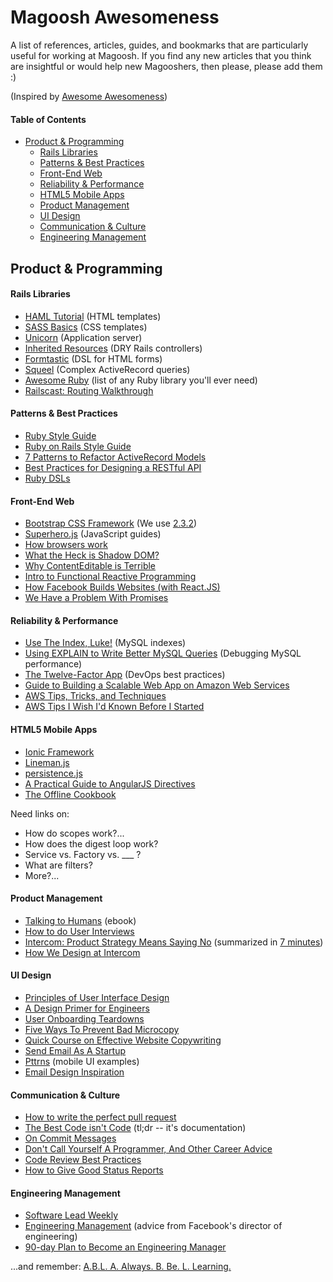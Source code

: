 Magoosh Awesomeness
===================

A list of references, articles, guides, and bookmarks that are particularly
useful for working at Magoosh. If you find any new articles that you think are
insightful or would help new Magooshers, then please, please add them :)

(Inspired by [Awesome Awesomeness](https://github.com/bayandin/awesome-awesomeness))

#### Table of Contents

* [Product & Programming](#product--programming)
  * [Rails Libraries](#rails-libraries)
  * [Patterns & Best Practices](#patterns--best-practices)
  * [Front-End Web](#front-end-web)
  * [Reliability & Performance](#reliability--performance)
  * [HTML5 Mobile Apps](#html5-mobile-apps)
  * [Product Management](#product-management)
  * [UI Design](#ui-design)
  * [Communication & Culture](#communication--culture)
  * [Engineering Management](#engineering-management)
  
Product & Programming
---------------------

#### Rails Libraries

* [HAML Tutorial](http://haml.info/tutorial.html) (HTML templates)
* [SASS Basics](http://sass-lang.com/guide) (CSS templates)
* [Unicorn](https://github.com/blog/517-unicorn) (Application server)
* [Inherited Resources](https://github.com/josevalim/inherited_resources)
  (DRY Rails controllers)
* [Formtastic](https://github.com/justinfrench/formtastic) (DSL for HTML forms)
* [Squeel](https://github.com/activerecord-hackery/squeel) (Complex ActiveRecord queries)
* [Awesome Ruby](http://awesome-ruby.com) (list of any Ruby library you'll ever need)
* [Railscast: Routing Walkthrough](http://railscasts.com/episodes/231-routing-walkthrough)

#### Patterns & Best Practices

* [Ruby Style Guide](https://github.com/bbatsov/ruby-style-guide)
* [Ruby on Rails Style Guide](https://github.com/bbatsov/rails-style-guide)
* [7 Patterns to Refactor ActiveRecord Models](http://blog.codeclimate.com/blog/2012/10/17/7-ways-to-decompose-fat-activerecord-models/)
* [Best Practices for Designing a RESTful API](http://www.vinaysahni.com/best-practices-for-a-pragmatic-restful-api)
* [Ruby DSLs](http://engineering.zenpayroll.com/benefits-of-writing-a-dsl/)

#### Front-End Web
* [Bootstrap CSS Framework](http://getbootstrap.com/) (We use [2.3.2](http://getbootstrap.com/2.3.2/))
* [Superhero.js](http://superherojs.com/) (JavaScript guides)
* [How browsers work](http://taligarsiel.com/Projects/howbrowserswork1.htm)
* [What the Heck is Shadow DOM?](http://glazkov.com/2011/01/14/what-the-heck-is-shadow-dom/)
* [Why ContentEditable is Terrible](https://medium.com/medium-eng/why-contenteditable-is-terrible-122d8a40e480)
* [Intro to Functional Reactive Programming](https://gist.github.com/staltz/868e7e9bc2a7b8c1f754)
* [How Facebook Builds Websites (with React.JS)](https://medium.com/gyroscope-innovations/facebook-just-taught-us-all-how-to-build-websites-51f1e7e996f2)
* [We Have a Problem With Promises](http://pouchdb.com/2015/05/18/we-have-a-problem-with-promises.html)

#### Reliability & Performance

* [Use The Index, Luke!](http://use-the-index-luke.com/sql/preface) (MySQL indexes)
* [Using EXPLAIN to Write Better MySQL Queries](http://www.sitepoint.com/using-explain-to-write-better-mysql-queries/)
  (Debugging MySQL performance)
* [The Twelve-Factor App](http://12factor.net/) (DevOps best practices)
* [Guide to Building a Scalable Web App on Amazon Web Services](https://www.airpair.com/aws/posts/building-a-scalable-web-app-on-amazon-web-services-p1)
* [AWS Tips, Tricks, and Techniques](https://launchbylunch.com/posts/2014/Jan/29/aws-tips/)
* [AWS Tips I Wish I'd Known Before I Started](https://wblinks.com/notes/aws-tips-i-wish-id-known-before-i-started/)

#### HTML5 Mobile Apps

* [Ionic Framework](http://ionicframework.com/docs/)
* [Lineman.js](http://www.linemanjs.com/)
* [persistence.js](https://github.com/coresmart/persistencejs)
* [A Practical Guide to AngularJS Directives](http://www.sitepoint.com/practical-guide-angularjs-directives/)
* [The Offline Cookbook](http://jakearchibald.com/2014/offline-cookbook/)

Need links on:

* How do scopes work?...
* How does the digest loop work?
* Service vs. Factory vs. ___ ?
* What are filters?
* More?...

#### Product Management

* [Talking to Humans](https://s3.amazonaws.com/TalkingtoHumans/Talking+to+Humans.pdf) (ebook)
* [How to do User Interviews](http://alistapart.com/article/interviewing-humans)
* [Intercom: Product Strategy Means Saying No](http://insideintercom.io/product-strategy-means-saying-no/)
  (summarized in [7 minutes](http://insideintercom.io/talk-product-strategy-saying/))
* [How We Design at Intercom](http://insideintercom.io/how-we-design-at-intercom/)

#### UI Design

* [Principles of User Interface Design](http://bokardo.com/principles-of-user-interface-design/)
* [A Design Primer for Engineers](http://randsinrepose.com/archives/a-design-primer-for-engineers/)
* [User Onboarding Teardowns](http://www.useronboard.com/onboarding-teardowns/)
* [Five Ways To Prevent Bad Microcopy](http://uxdesign.smashingmagazine.com/2013/06/17/five-ways-prevent-bad-microcopy/)
* [Quick Course on Effective Website Copywriting](http://www.smashingmagazine.com/2012/05/18/quick-course-on-effective-website-copywriting/)
* [Send Email As A Startup](https://github.com/sourceful/send-email-as-a-startup)
* [Pttrns](http://www.pttrns.com/) (mobile UI examples)
* [Email Design Inspiration](http://reallygoodemails.com/)

#### Communication & Culture

* [How to write the perfect pull request](https://github.com/blog/1943-how-to-write-the-perfect-pull-request)
* [The Best Code isn't Code](http://zachholman.com/posts/documentation/)
  (tl;dr -- it's documentation)
* [On Commit Messages](http://who-t.blogspot.de/2009/12/on-commit-messages.html)
* [Don't Call Yourself A Programmer, And Other Career Advice](http://www.kalzumeus.com/2011/10/28/dont-call-yourself-a-programmer/)
* [Code Review Best Practices](http://kevinlondon.com/2015/05/05/code-review-best-practices.html)
* [How to Give Good Status Reports](https://medium.com/@VinayRamani/so-how-is-the-project-doing-53b62efae3ea)

#### Engineering Management

* [Software Lead Weekly](http://softwareleadweekly.com/)
* [Engineering Management](http://algeri-wong.com/yishan/engineering-management.html) (advice from Facebook's director of engineering)
* [90-day Plan to Become an Engineering Manager](http://firstround.com/review/this-90-day-plan-turns-engineers-into-remarkable-managers/)

...and remember: [A.B.L. A. Always. B. Be. L. Learning.](http://www.youtube.com/watch?v=AO_t7GtXO6w)
